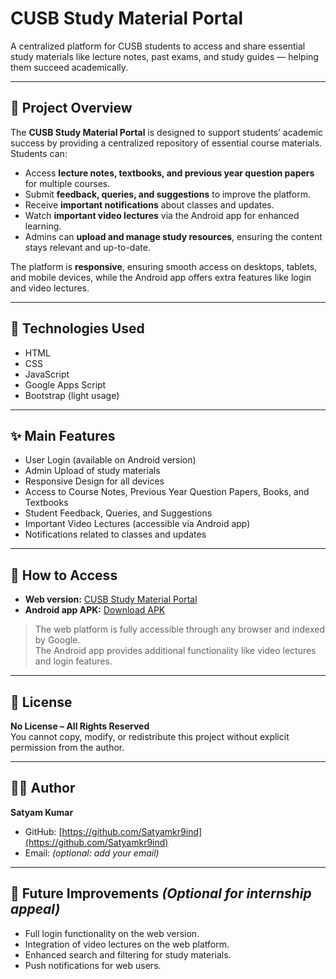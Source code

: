 # CUSB Study Material Portal

A centralized platform for CUSB students to access and share essential study materials like lecture notes, past exams, and study guides — helping them succeed academically.

---

## 📝 Project Overview

The **CUSB Study Material Portal** is designed to support students’ academic success by providing a centralized repository of essential course materials. Students can:  

- Access **lecture notes, textbooks, and previous year question papers** for multiple courses.  
- Submit **feedback, queries, and suggestions** to improve the platform.  
- Receive **important notifications** about classes and updates.  
- Watch **important video lectures** via the Android app for enhanced learning.  
- Admins can **upload and manage study resources**, ensuring the content stays relevant and up-to-date.  

The platform is **responsive**, ensuring smooth access on desktops, tablets, and mobile devices, while the Android app offers extra features like login and video lectures.

---

## 🔧 Technologies Used
- HTML  
- CSS  
- JavaScript  
- Google Apps Script  
- Bootstrap (light usage)  

---

## ✨ Main Features
- User Login (available on Android version)  
- Admin Upload of study materials  
- Responsive Design for all devices  
- Access to Course Notes, Previous Year Question Papers, Books, and Textbooks  
- Student Feedback, Queries, and Suggestions  
- Important Video Lectures (accessible via Android app)  
- Notifications related to classes and updates  

---

## 🚀 How to Access
- **Web version:** [CUSB Study Material Portal](https://satyamkr9ind.github.io/cusbstudyportal/index.html)  
- **Android app APK:** [Download APK](https://drive.google.com/drive/folders/18Djw--BeG4bqCj1jbFfijSF3zANN0qjA)  

> The web platform is fully accessible through any browser and indexed by Google.  
> The Android app provides additional functionality like video lectures and login features.  

---

## 📄 License
**No License – All Rights Reserved**  
You cannot copy, modify, or redistribute this project without explicit permission from the author.

---

## 👨‍💻 Author
**Satyam Kumar**  
- GitHub: [https://github.com/Satyamkr9ind](https://github.com/Satyamkr9ind)  
- Email: *(optional: add your email)*  

---

## 🎯 Future Improvements *(Optional for internship appeal)*
- Full login functionality on the web version.  
- Integration of video lectures on the web platform.  
- Enhanced search and filtering for study materials.  
- Push notifications for web users.  

